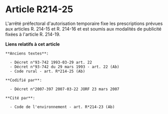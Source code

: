 # Article R214-25

L'arrêté préfectoral d'autorisation temporaire fixe les prescriptions prévues aux articles R. 214-15 et R. 214-16 et est
soumis aux modalités de publicité fixées à l'article R. 214-19.

**Liens relatifs à cet article**

	**Anciens textes**:

	  - Décret n°93-742 1993-03-29 art. 22
	  - Décret n°93-742 du 29 mars 1993 - art. 22 (Ab)
	  - Code rural - art. R*214-25 (Ab)

	**Codifié par**:

	  - Décret n°2007-397 2007-03-22 JORF 23 mars 2007

	**Cité par**:

	  - Code de l'environnement - art. R*214-23 (Ab)
